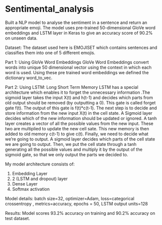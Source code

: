 # Sentimental_analysis
Built a NLP model to analyse the sentiment in a sentence and return an appropriate emoji.
The model uses pre-trained 50-dimensional GloVe word embeddings and LSTM layer in Keras to give an accuracy score of 90.2% on unseen data.   

Dataset: The dataset used here is EMOJISET which contains sentences and classifies them into one of 5 different emojis.

Part 1: Using GloVe Word Embeddings
GloVe Word Embeddings convert words into unique 50 dimensional vector using the context in which each word is used. Using these pre trained word embeddings we defined the dictionary word_to_vec.

Part 2: Using LSTM: Long Short Term Memory
LSTM has a special architecture which enables it to forget the unnecessary information .The sigmoid layer takes the input X(t) and h(t-1) and decides which parts from old output should be removed (by outputting a 0). This gate is called forget gate f(t). The output of this gate is f(t)*c(t-1). 
The next step is to decide and store information from the new input X(t) in the cell state. A Sigmoid layer decides which of the new information should be updated or ignored. A tanh layer creates a vector of all the possible values from the new input. These two are multiplied to update the new cell sate. This new memory is then added to old memory c(t-1) to give c(t). 
Finally, we need to decide what we’re going to output. A sigmoid layer decides which parts of the cell state we are going to output. Then, we put the cell state through a tanh generating all the possible values and multiply it by the output of the sigmoid gate, so that we only output the parts we decided to.

My model architecture consists of:
1) Embedding Layer
2) 2 (LSTM and dropout) layer
3) Dense Layer
4) Softmax activation

Model details: batch size=32, optimizer=Adam, loss=categorical crossentropy , metrics=accuracy, epochs = 50, LSTM output units=128

Results: Model scores 93.2% accuracy on training and 90.2% accuracy on test dataset.
